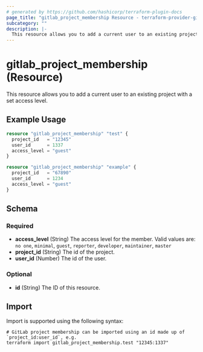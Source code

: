 ```yaml
---
# generated by https://github.com/hashicorp/terraform-plugin-docs
page_title: "gitlab_project_membership Resource - terraform-provider-gitlab"
subcategory: ""
description: |-
  This resource allows you to add a current user to an existing project with a set access level.
---
```


# gitlab_project_membership (Resource)

This resource allows you to add a current user to an existing project with a set access level.

## Example Usage

```terraform
resource "gitlab_project_membership" "test" {
  project_id   = "12345"
  user_id      = 1337
  access_level = "guest"
}

resource "gitlab_project_membership" "example" {
  project_id   = "67890"
  user_id      = 1234
  access_level = "guest"
}
```

<!-- schema generated by tfplugindocs -->
## Schema

### Required

- **access_level** (String) The access level for the member. Valid values are: `no one`, `minimal`, `guest`, `reporter`, `developer`, `maintainer`, `master`
- **project_id** (String) The id of the project.
- **user_id** (Number) The id of the user.

### Optional

- **id** (String) The ID of this resource.

## Import

Import is supported using the following syntax:

```shell
# GitLab project membership can be imported using an id made up of `project_id:user_id`, e.g.
terraform import gitlab_project_membership.test "12345:1337"
```
